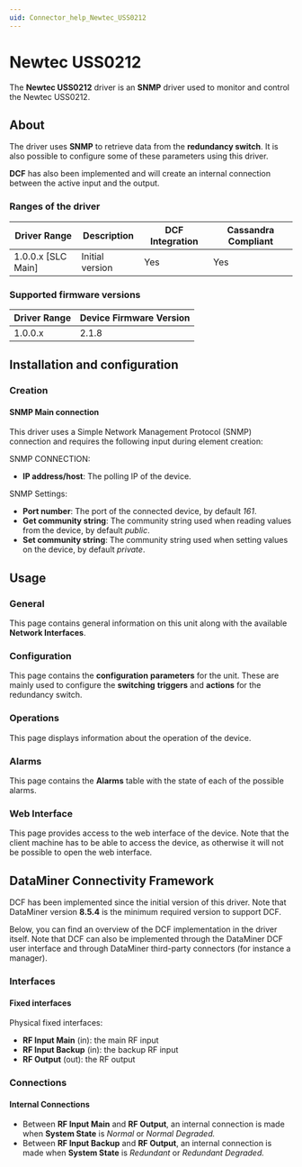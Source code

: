 ```yaml
---
uid: Connector_help_Newtec_USS0212
---
```


# Newtec USS0212

The **Newtec USS0212** driver is an **SNMP** driver used to monitor and control the Newtec USS0212.

## About

The driver uses **SNMP** to retrieve data from the **redundancy switch**. It is also possible to configure some of these parameters using this driver.

**DCF** has also been implemented and will create an internal connection between the active input and the output.

### Ranges of the driver

| **Driver Range**     | **Description** | **DCF Integration** | **Cassandra Compliant** |
|----------------------|-----------------|---------------------|-------------------------|
| 1.0.0.x \[SLC Main\] | Initial version | Yes                 | Yes                     |

### Supported firmware versions

| **Driver Range** | **Device Firmware Version** |
|------------------|-----------------------------|
| 1.0.0.x          | 2.1.8                       |

## Installation and configuration

### Creation

#### SNMP Main connection

This driver uses a Simple Network Management Protocol (SNMP) connection and requires the following input during element creation:

SNMP CONNECTION:

- **IP address/host**: The polling IP of the device.

SNMP Settings:

- **Port number**: The port of the connected device, by default *161*.
- **Get community string**: The community string used when reading values from the device, by default *public*.
- **Set community string**: The community string used when setting values on the device, by default *private*.

## Usage

### General

This page contains general information on this unit along with the available **Network Interfaces**.

### Configuration

This page contains the **configuration** **parameters** for the unit. These are mainly used to configure the **switching** **triggers** and **actions** for the redundancy switch.

### Operations

This page displays information about the operation of the device.

### Alarms

This page contains the **Alarms** table with the state of each of the possible alarms.

### Web Interface

This page provides access to the web interface of the device. Note that the client machine has to be able to access the device, as otherwise it will not be possible to open the web interface.

## DataMiner Connectivity Framework

DCF has been implemented since the initial version of this driver. Note that DataMiner version **8.5.4** is the minimum required version to support DCF.

Below, you can find an overview of the DCF implementation in the driver itself. Note that DCF can also be implemented through the DataMiner DCF user interface and through DataMiner third-party connectors (for instance a manager).

### Interfaces

#### Fixed interfaces

Physical fixed interfaces:

- **RF Input Main** (in): the main RF input
- **RF Input Backup** (in): the backup RF input
- **RF Output** (out): the RF output

### Connections

#### Internal Connections

- Between **RF Input Main** and **RF Output**, an internal connection is made when **System State** is *Normal* or *Normal* *Degraded.*
- Between **RF Input Backup** and **RF Output**, an internal connection is made when **System State** is *Redundant* or *Redundant* *Degraded.*

